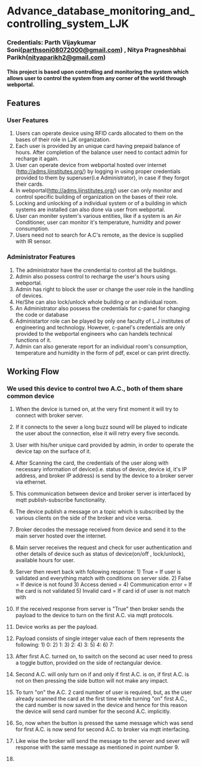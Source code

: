 # Advance_database_monitoring_and_controlling_system_LJK

### Credentials: Parth Vijaykumar Soni(parthsoni08072000@gmail.com) , Nitya Pragneshbhai Parikh(nityaparikh2@gmail.com)

#### This project is based upon controlling and monitoring the system which allows user to control the system from any corner of the world through webportal. 


## Features

  ### User Features
  1) Users can operate device using RFID cards allocated to them on the bases of their role in LJK organization.
  2) Each user is provided by an unique card having prepaid balance of hours. After completion of the balance user need to contact admin for recharge it again. 
  3) User can operate device from webportal hosted over internet (http://adms.ljinstitutes.org/) by logging in using proper credentials provided to them by superuser(i.e Administrator), in case if they forgot their cards.
  4) In webportal(http://adms.ljinstitutes.org/) user can only monitor and control specific building of organization on the bases of their role.
  5) Locking and unlocking of a individual system or of a building in which systems are installed can also done via user from webportal.
  6) User can moniter system's various entities, like if a system is an Air Conditioner, user can monitor it's temperature, humidity and power consumption.
  7) Users need not to search for A.C's remote, as the device is supplied with IR sensor.
  
  ### Administrator Features
  1) The administrator have the crendential to control all the buildings.
  2) Admin also possess control to recharge the user's hours using webportal.
  3) Admin has right to block the user or change the user role in the handling of devices.
  4) He/She can also lock/unlock whole building or an individual room.
  5) An Administrator also possess the credentials for c-panel for changing the code or database
  6) Administartor role can be played by only one faculty of L.J institutes of engineering and technology. However, c-panel's credentials are only provided to the webportal engineers who can handels technical functions of it. 
  7) Admin can also generate report for an individual room's consumption, temperature and humidity in the form of pdf, excel or can print directly.

## Working Flow 

### We used this device to control two A.C., both of them share common device 


1) When the device is turned on, at the very first moment it will try to connect with broker server.
2) If it connects to the sever a long buzz sound will be played to indicate the user about the connection, else it will retry every five seconds.

3) User with his/her unique card provided by admin, in order to operate the device tap on the surface of it.


4) After Scanning the card, the credentials of the user along with necessary information of device(i.e. status of device, device id, it's IP address, and broker IP address) is send by the device to a broker server via ethernet.

5) This communication between device and broker server is interfaced by mqtt publish-subscribe functionality.

6) The device publish a message on a topic which is subscribed by the various clients on the side of the broker and vice versa.

7) Broker decodes the message received from device and send it to the main server hosted over the internet.

8) Main server receives the request and check for user authentication and other details of device such as status of device(on/off , lock/unlock), available hours for user.

9) Server then revert back with following response:
            1) True = If user is validated and everything match with conditions on server side.
            2) False = If device is not found 
            3) Access denied = 
            4) Communication error = If the card is not validated 
            5) Invalid card = If card id of user is not match with 

10) If the received response from server is "True" then broker sends the payload to the device to turn on the first A.C. via mqtt protocols.

11) Device works as per the payload. 

12) Payload consists of single integer value each of them represents the following: 
            1) 0: 
            2) 1:
            3) 2:
            4) 3:
            5) 4:
            6) 7:

13) After first A.C. turned on, to switch on the second ac user need to press a toggle button, provided on the side of rectangular device.

14) Second A.C. will only turn on if and only if first A.C. is on, if first A.C. is not on then pressing the side button will not make any impact.

15) To turn "on" the A.C. 2 card number of user is required, but, as the user already scanned the card at the first time while turning "on" first A.C., the card number is now saved in the device and hence for this reason the device will send card number for the second A.C. implicitly.

16) So, now when the button is pressed the same message which was send for first A.C. is now send for second A.C. to broker via mqtt interfacing.

17) Like wise the broker will send the message to the server and sever will response with the same message as mentioned in point number 9.

18) 




   
